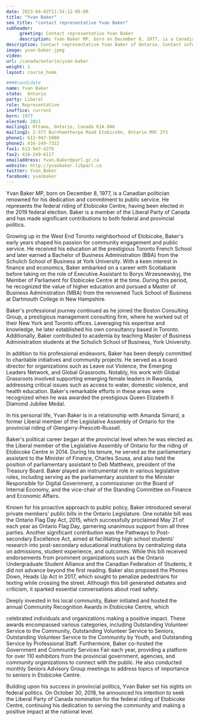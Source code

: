 ```yaml
---
date: 2023-04-02T11:54:12-05:00
title: "Yvan Baker"
seo_title: "contact representative Yvan Baker"
subheader:
     greeting: Contact representative Yvan Baker
     description: Yvan Baker MP, born on December 8, 1977, is a Canadian politician renowned for his dedication and commitment to public service.
description: Contact representative Yvan Baker of Ontario. Contact information for Yvan Baker includes email address, phone number, and mailing address.
image: yvan-baker.jpeg
video:
url: /canada/ontario/yvan-baker
weight: 1
layout: course_home

####candidate
name: Yvan Baker
state:	Ontario
party: Liberal
role: Representative
inoffice: current
born: 1977
elected: 2021
mailing1: Ottawa, Ontario, Canada K1A 0A6
mailing2: 2-577 Burnhamthorpe Road Etobicoke, Ontario M9C 2Y3
phone1: 613-947-5000
phone2: 416-249-7322
fax1: 613-947-4276
fax2: 416-249-6117
emailaddress: Yvan.Baker@parl.gc.ca
website: http://yvanbaker.libparl.ca
twitter: Yvan_Baker
facebook: yvanbaker
---
```


Yvan Baker MP, born on December 8, 1977, is a Canadian politician renowned for his dedication and commitment to public service. He represents the federal riding of Etobicoke Centre, having been elected in the 2019 federal election. Baker is a member of the Liberal Party of Canada and has made significant contributions to both federal and provincial politics.

Growing up in the West End Toronto neighborhood of Etobicoke, Baker's early years shaped his passion for community engagement and public service. He received his education at the prestigious Toronto French School and later earned a Bachelor of Business Administration (BBA) from the Schulich School of Business at York University. With a keen interest in finance and economics, Baker embarked on a career with Scotiabank before taking on the role of Executive Assistant to Borys Wrzesnewskyj, the Member of Parliament for Etobicoke Centre at the time. During this period, he recognized the value of higher education and pursued a Master of Business Administration (MBA) from the renowned Tuck School of Business at Dartmouth College in New Hampshire.

Baker's professional journey continued as he joined the Boston Consulting Group, a prestigious management consulting firm, where he worked out of their New York and Toronto offices. Leveraging his expertise and knowledge, he later established his own consultancy based in Toronto. Additionally, Baker contributed to academia by teaching Master of Business Administration students at the Schulich School of Business, York University.

In addition to his professional endeavors, Baker has been deeply committed to charitable initiatives and community projects. He served as a board director for organizations such as Leave out Violence, the Emerging Leaders Network, and Global Grassroots. Notably, his work with Global Grassroots involved supporting emerging female leaders in Rwanda, addressing critical issues such as access to water, domestic violence, and health education. Baker's remarkable efforts in these areas were recognized when he was awarded the prestigious Queen Elizabeth II Diamond Jubilee Medal.

In his personal life, Yvan Baker is in a relationship with Amanda Simard, a former Liberal member of the Legislative Assembly of Ontario for the provincial riding of Glengarry-Prescott-Russell.

Baker's political career began at the provincial level when he was elected as the Liberal member of the Legislative Assembly of Ontario for the riding of Etobicoke Centre in 2014. During his tenure, he served as the parliamentary assistant to the Minister of Finance, Charles Sousa, and also held the position of parliamentary assistant to Deb Matthews, president of the Treasury Board. Baker played an instrumental role in various legislative roles, including serving as the parliamentary assistant to the Minister Responsible for Digital Government, a commissioner on the Board of Internal Economy, and the vice-chair of the Standing Committee on Finance and Economic Affairs.

Known for his proactive approach to public policy, Baker introduced several private members' public bills in the Ontario Legislature. One notable bill was the Ontario Flag Day Act, 2015, which successfully proclaimed May 21 of each year as Ontario Flag Day, garnering unanimous support from all three parties. Another significant contribution was the Pathways to Post-secondary Excellence Act, aimed at facilitating high school students' research into post-secondary educational institutions by centralizing data on admissions, student experience, and outcomes. While this bill received endorsements from prominent organizations such as the Ontario Undergraduate Student Alliance and the Canadian Federation of Students, it did not advance beyond the first reading. Baker also proposed the Phones Down, Heads Up Act in 2017, which sought to penalize pedestrians for texting while crossing the street. Although this bill generated debates and criticism, it sparked essential conversations about road safety.

Deeply invested in his local community, Baker initiated and hosted the annual Community Recognition Awards in Etobicoke Centre, which

 celebrated individuals and organizations making a positive impact. These awards encompassed various categories, including Outstanding Volunteer Service to the Community, Outstanding Volunteer Service to Seniors, Outstanding Volunteer Service to the Community by Youth, and Outstanding Service by Professional Staff. Furthermore, Baker co-hosted the Government and Community Services Fair each year, providing a platform for over 110 exhibitors from the provincial government, agencies, and community organizations to connect with the public. He also conducted monthly Seniors Advisory Group meetings to address topics of importance to seniors in Etobicoke Centre.

Building upon his success in provincial politics, Yvan Baker set his sights on federal politics. On October 30, 2018, he announced his intention to seek the Liberal Party of Canada nomination for the federal riding of Etobicoke Centre, continuing his dedication to serving the community and making a positive impact at the national level.

